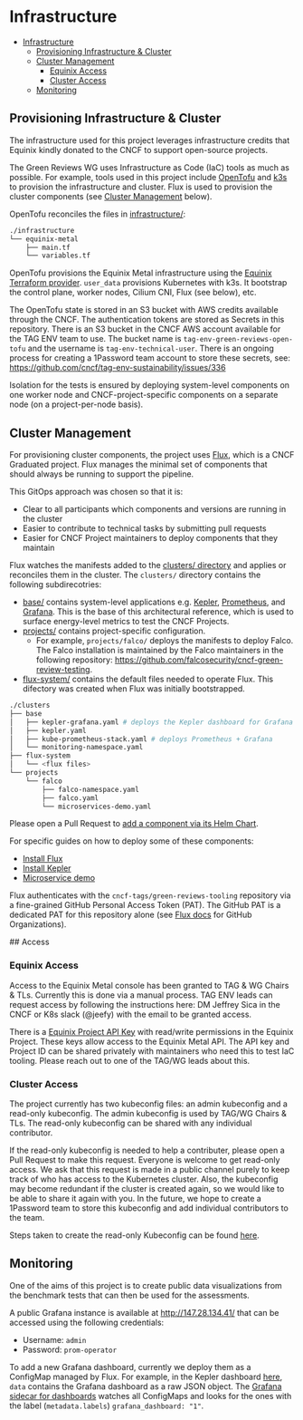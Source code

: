 # Infrastructure

- [Infrastructure](#infrastructure)
  - [Provisioning Infrastructure \& Cluster](#provisioning-infrastructure--cluster)
  - [Cluster Management](#cluster-management)
    - [Equinix Access](#equinix-access)
    - [Cluster Access](#cluster-access)
  - [Monitoring](#monitoring)

## Provisioning Infrastructure & Cluster

The infrastructure used for this project leverages infrastructure credits that Equinix kindly donated to the CNCF to support open-source projects.

The Green Reviews WG uses Infrastructure as Code (IaC) tools as much as possible. For example, tools used in this project include [OpenTofu](https://opentofu.org/) and [k3s](https://k3s.io/) to provision the infrastructure and cluster. Flux is used to provision the cluster components (see [Cluster Management](#cluster-management) below).

OpenTofu reconciles the files in [infrastructure/](../../infrastructure/):
```bash
./infrastructure
└── equinix-metal
    ├── main.tf
    └── variables.tf
```

OpenTofu provisions the Equinix Metal infrastructure using the [Equinix Terraform provider](https://github.com/equinix/terraform-provider-equinix). `user_data` provisions Kubernetes with k3s. It bootstrap the control plane, worker nodes, Cilium CNI, Flux (see below), etc.

The OpenTofu state is stored in an S3 bucket with AWS credits available through the CNCF. The authentication tokens are stored as Secrets in this repository. There is an S3 bucket in the CNCF AWS account available for the TAG ENV team to use. The bucket name is `tag-env-green-reviews-open-tofu` and the username is `tag-env-technical-user`. There is an ongoing process for creating a 1Password team account to store these secrets, see: https://github.com/cncf/tag-env-sustainability/issues/336

Isolation for the tests is ensured by deploying system-level components on one worker node and CNCF-project-specific components on a separate node (on a project-per-node basis).

## Cluster Management

For provisioning cluster components, the project uses [Flux](https://fluxcd.io/), which is a CNCF Graduated project. Flux manages the minimal set of components that should always be running to support the pipeline.

This GitOps approach was chosen so that it is:
- Clear to all participants which components and versions are running in the cluster
- Easier to contribute to technical tasks by submitting pull requests
- Easier for CNCF Project maintainers to deploy components that they maintain

Flux watches the manifests added to the [clusters/ directory](../clusters/) and applies or reconciles them in the cluster. The `clusters/` directory contains the following subdirecotries:
- [base/](../../clusters/base/) contains system-level applications e.g. [Kepler](https://www.cncf.io/projects/kepler/), [Prometheus](https://www.cncf.io/projects/prometheus/), and [Grafana](https://github.com/grafana/grafana). This is the base of this architectural reference, which is used to surface energy-level metrics to test the CNCF Projects.
- [projects/](../../clusters/projects/) contains project-specific configuration.
  - For example, `projects/falco/` deploys the manifests to deploy Falco. The Falco installation is maintained by the Falco maintainers in the following repository: https://github.com/falcosecurity/cncf-green-review-testing.
- [flux-system/](../../clusters/flux-system/) contains the default files needed to operate Flux. This difectory was created when Flux was initially bootstrapped.

```bash
./clusters
├── base
│   ├── kepler-grafana.yaml # deploys the Kepler dashboard for Grafana
│   ├── kepler.yaml
│   ├── kube-prometheus-stack.yaml # deploys Prometheus + Grafana
│   └── monitoring-namespace.yaml
├── flux-system
│   └── <flux files>
└── projects
    └── falco
        ├── falco-namespace.yaml
        ├── falco.yaml
        └── microservices-demo.yaml
```

Please open a Pull Request to [add a component via its Helm Chart](https://fluxcd.io/flux/guides/helmreleases/).

For specific guides on how to deploy some of these components:
- [Install Flux](./install_flux.md)
- [Install Kepler](./install_kepler.md)
- [Microservice demo](./microservices_demo.md)

Flux authenticates with the `cncf-tags/green-reviews-tooling` repository via a fine-grained GitHub Personal Access Token (PAT). The GitHub PAT is a dedicated PAT for this repository alone (see [Flux docs](https://fluxcd.io/flux/installation/bootstrap/github/#github-organization) for GitHub Organizations).

## Access

### Equinix Access

Access to the Equinix Metal console has been granted to TAG & WG Chairs & TLs. Currently this is done via a manual process. TAG ENV leads can request access by following the instructions here: DM Jeffrey Sica in the CNCF or K8s slack (@jeefy) with the email to be granted access.

There is a [Equinix Project API Key](https://deploy.equinix.com/developers/docs/metal/accounts/api-keys/) with read/write permissions in the Equinix Project. These keys allow access to the Equinix Metal API. The API key and Project ID can be shared privately with maintainers who need this to test IaC tooling. Please reach out to one of the TAG/WG leads about this.

### Cluster Access

The project currently has two kubeconfig files: an admin kubeconfig and a read-only kubeconfig. The admin kubeconfig is used by TAG/WG Chairs & TLs. The read-only kubeconfig can be shared with any individual contributor.

If the read-only kubeconfig is needed to help a contributer, please open a Pull Request to make this request. Everyone is welcome to get read-only access. We ask that this request is made in a public channel purely to keep track of who has access to the Kubernetes cluster. Also, the kubeconfig may become redundant if the cluster is created again, so we would like to be able to share it again with you. In the future, we hope to create a 1Password team to store this kubeconfig and add individual contributors to the team.

Steps taken to create the read-only Kubeconfig can be found [here](./read-only-kubeconfig.md).

## Monitoring

One of the aims of this project is to create public data visualizations from the benchmark tests that can then be used for the assessments.

A public Grafana instance is available at http://147.28.134.41/ that can be accessed using the following credentials:
- Username: `admin`
- Password: `prom-operator`

To add a new Grafana dashboard, currently we deploy them as a ConfigMap managed by Flux. For example, in the Kepler dashboard [here](../../clusters/base/kepler-grafana.yaml), `data` contains the Grafana dashboard as a raw JSON object. The [Grafana sidecar for dashboards](https://github.com/grafana/helm-charts/tree/main/charts/grafana#sidecar-for-dashboards) watches all ConfigMaps and looks for the ones with the label (`metadata.labels`) `grafana_dashboard: "1"`.